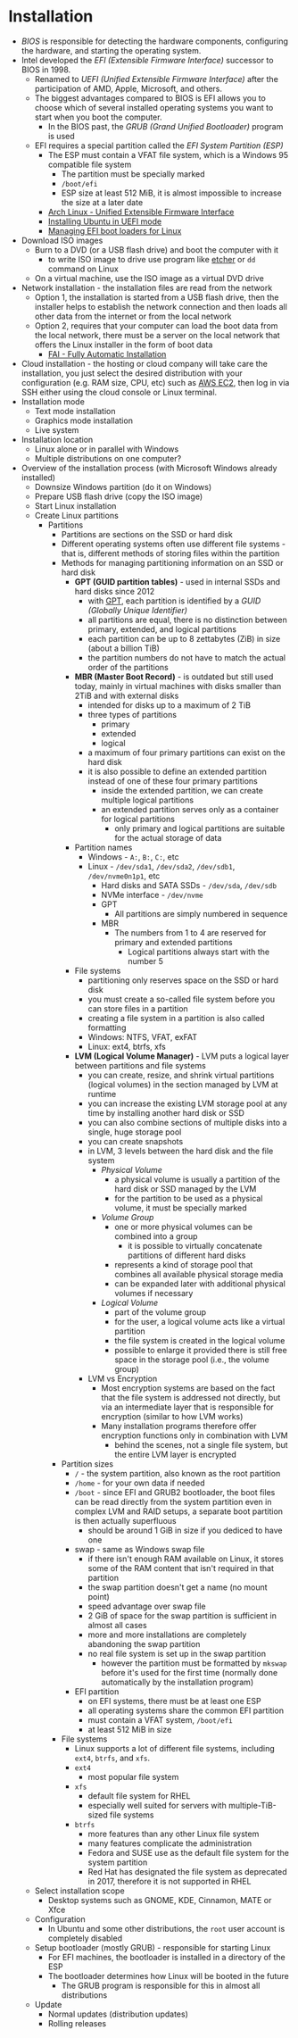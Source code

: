 # Installation

- *BIOS* is responsible for detecting the hardware components, configuring the hardware, and starting the operating system.
- Intel developed the *EFI (Extensible Firmware Interface)* successor to BIOS in 1998.
    - Renamed to *UEFI (Unified Extensible Firmware Interface)* after the participation of AMD, Apple, Microsoft, and others.
    - The biggest advantages compared to BIOS is EFI allows you to choose which of several installed operating systems you want to start when you boot the computer.
        - In the BIOS past, the *GRUB (Grand Unified Bootloader)* program is used
    - EFI requires a special partition called the *EFI System Partition (ESP)*
        - The ESP must contain a VFAT file system, which is a Windows 95 compatible file system
            - The partition must be specially marked
            - `/boot/efi`
            - ESP size at least 512 MiB, it is almost impossible to increase the size at a later date
        - [Arch Linux - Unified Extensible Firmware Interface](https://wiki.archlinux.org/title/Unified_Extensible_Firmware_Interface)
        - [Installing Ubuntu in UEFI mode](https://help.ubuntu.com/community/UEFI)
        - [Managing EFI boot loaders for Linux](https://rodsbooks.com/efi-bootloaders/index.html)
- Download ISO images
    - Burn to a DVD (or a USB flash drive) and boot the computer with it
        - to write ISO image to drive use program like [etcher](https://etcher.balena.io) or `dd` command on Linux
    - On a virtual machine, use the ISO image as a virtual DVD drive
- Network installation - the installation files are read from the network
    - Option 1, the installation is started from a USB flash drive, then the installer helps to establish the network connection and then loads all other data from the internet or from the local network
    - Option 2, requires that your computer can load the boot data from the local network, there must be a server on the local network that offers the Linux installer in the form of boot data
        - [FAI - Fully Automatic Installation](https://fai-project.org)
- Cloud installation - the hosting or cloud company will take care the installation, you just select the desired distribution with your configuration (e.g. RAM size, CPU, etc) such as [AWS EC2](https://aws.amazon.com/pm/ec2/), then log in via SSH either using the cloud console or Linux terminal.
- Installation mode
    - Text mode installation
    - Graphics mode installation
    - Live system
- Installation location
    - Linux alone or in parallel with Windows
    - Multiple distributions on one computer?
- Overview of the installation process (with Microsoft Windows already installed)
    - Downsize Windows partition (do it on Windows) 
    - Prepare USB flash drive (copy the ISO image)
    - Start Linux installation
    - Create Linux partitions
        - Partitions
            - Partitions are sections on the SSD or hard disk
            - Different operating systems often use different file systems - that is, different methods of storing files within the partition
            - Methods for managing partitioning information on an SSD or hard disk
                - **GPT (GUID partition tables)** - used in internal SSDs and hard disks since 2012            
                    - with [GPT](https://en.wikipedia.org/wiki/GUID_Partition_Table), each partition is identified by a *GUID (Globally Unique Identifier)*
                    - all partitions are equal, there is no distinction between primary, extended, and logical partitions
                    - each partition can be up to 8 zettabytes (ZiB) in size (about a billion TiB)
                    - the partition numbers do not have to match the actual order of the partitions
                - **MBR (Master Boot Record)** - is outdated but still used today, mainly in virtual machines with disks smaller than 2TiB and with external disks
                    - intended for disks up to a maximum of 2 TiB
                    - three types of partitions
                        - primary
                        - extended
                        - logical
                    - a maximum of four primary partitions can exist on the hard disk
                    - it is also possible to define an extended partition instead of one of these four primary partitions
                        - inside the extended partition, we can create multiple logical partitions
                        - an extended partition serves only as a container for logical partitions
                            - only primary and logical partitions are suitable for the actual storage of data
                - Partition names
                    - Windows - `A:`, `B:`, `C:`, etc
                    - Linux - `/dev/sda1`, `/dev/sda2`, `/dev/sdb1`, `/dev/nvme0n1p1`, etc
                        - Hard disks and SATA SSDs - `/dev/sda`, `/dev/sdb`
                        - NVMe interface - `/dev/nvme`
                        - GPT
                            - All partitions are simply numbered in sequence
                        - MBR
                            - The numbers from 1 to 4 are reserved for primary and extended partitions
                                - Logical partitions always start with the number 5
                - File systems
                    - partitioning only reserves space on the SSD or hard disk
                    - you must create a so-called file system before you can store files in a partition
                    - creating a file system in a partition is also called formatting
                    - Windows: NTFS, VFAT, exFAT
                    - Linux: ext4, btrfs, xfs
                - **LVM (Logical Volume Manager)** - LVM puts a logical layer between partitions and file systems
                    - you can create, resize, and shrink virtual partitions (logical volumes) in the section managed by LVM at runtime
                    - you can increase the existing LVM storage pool at any time by installing another hard disk or SSD
                    - you can also combine sections of multiple disks into a single, huge storage pool
                    - you can create snapshots
                    - in LVM, 3 levels between the hard disk and the file system
                        - *Physical Volume*
                            - a physical volume is usually a partition of the hard disk or SSD managed by the LVM
                            - for the partition to be used as a physical volume, it must be specially marked
                        - *Volume Group*
                            - one or more physical volumes can be combined into a group
                                - it is possible to virtually concatenate partitions of different hard disks
                            - represents a kind of storage pool that combines all available physical storage media
                            - can be expanded later with additional physical volumes if necessary                        
                        - *Logical Volume*
                            - part of the volume group
                            - for the user, a logical volume acts like a virtual partition
                            - the file system is created in the logical volume
                            - possible to enlarge it provided there is still free space in the storage pool (i.e., the volume group)
                    - LVM vs Encryption
                        - Most encryption systems are based on the fact that the file system is addressed not directly, but via an intermediate layer that is responsible for encryption (similar to how LVM works)
                        - Many installation programs therefore offer encryption functions only in combination with LVM
                            - behind the scenes, not a single file system, but the entire LVM layer is encrypted
            - Partition sizes
                - `/` - the system partition, also known as the root partition
                - `/home` - for your own data if needed
                - `/boot` - since EFI and GRUB2 bootloader, the boot files can be read directly from the system partition even in complex LVM and RAID setups, a separate boot partition is then actually superfluous
                    - should be around 1 GiB in size if you dediced to have one                
                - swap - same as Windows swap file
                    - if there isn't enough RAM available on Linux, it stores some of the RAM content that isn't required in that partition
                    - the swap partition doesn't get a name (no mount point)
                    - speed advantage over swap file
                    - 2 GiB of space for the swap partition is sufficient in almost all cases
                    - more and more installations are completely abandoning the swap partition
                    - no real file system is set up in the swap partition
                      - however the partition must be formatted by `mkswap` before it's used for the first time (normally done automatically by the installation program)
                - EFI partition
                    - on EFI systems, there must be at least one ESP
                    - all operating systems share the common EFI partition
                    - must contain a VFAT system, `/boot/efi`
                    - at least 512 MiB in size      
            - File systems
                - Linux supports a lot of different file systems, including `ext4`, `btrfs`, and `xfs`.
                - `ext4`
                  - most popular file system
                - `xfs`
                  - default file system for RHEL
                  - especially well suited for servers with multiple-TiB-sized file systems
                - `btrfs`
                  - more features than any other Linux file system
                  - many features complicate the administration
                  - Fedora and SUSE use as the default file system for the system partition
                  - Red Hat has designated the file system as deprecated in 2017, therefore it is not supported in RHEL  
    - Select installation scope
      - Desktop systems such as GNOME, KDE, Cinnamon, MATE or Xfce
    - Configuration
      - In Ubuntu and some other distributions, the `root` user account is completely disabled
    - Setup bootloader (mostly GRUB) - responsible for starting Linux
        - For EFI machines, the bootloader is installed in a directory of the ESP
        - The bootloader determines how Linux will be booted in the future
            - The GRUB program is responsible for this in almost all distributions
    - Update
        - Normal updates (distribution updates)
        - Rolling releases